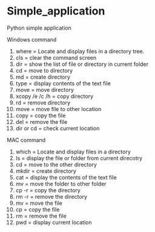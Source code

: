 # Simple_application
Python simple application


Windows command
1. where = Locate and display files in a directory tree.
2. cls   = clear the command screen
3. dir   = show the list of file or directory in current folder
4. cd    = move to directory
5. md    = create directory
6. type  = display contents of the text file
7. move  = move directory
8. xcopy /e /c /h = copy directory
9. rd     = remove directory
10. move  = move file to other location
11. copy  = copy the file
12. del   = remove the file
13. dir or cd   = check current location

MAC command
1. which  = Locate and display files in a directory
2. ls     = display the file or folder from current direcotry
3. cd     = move to the other directory
4. mkdir  = create directory
5. cat    = display the contents of the text file
6. mv     = move the folder to other folder
7. cp -r  = copy the directory
8. rm -r  = remove the directory
9. mv     = move the file 
10. cp    = copy the file
11. rm    = remove the file
12. pwd   = display current location

